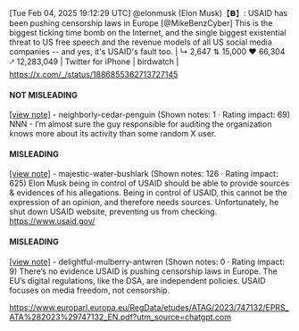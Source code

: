 [Tue Feb 04, 2025 19:12:29 UTC] @elonmusk (Elon Musk)【𝗕】: USAID has been pushing censorship laws in Europe [@MikeBenzCyber] This is the biggest ticking time bomb on the Internet, and the single biggest existential threat to US free speech and the revenue models of all US social media companies -- and yes, it's USAID's fault too. | ↳ 2,647 ⇅ 15,000 ♥ 66,304 🡕 12,283,049 | Twitter for iPhone | birdwatch | https://x.com/_/status/1886855362713727145

#### NOT MISLEADING

[[view note]](https://x.com/i/birdwatch/n/1886883274057752882) - neighborly-cedar-penguin (Shown notes: 1 · Rating impact: 69)
NNN - I’m almost sure the guy responsible for auditing the organization knows more about its activity than some random X user.

#### MISLEADING

[[view note]](https://x.com/i/birdwatch/n/1886931017874743647) - majestic-water-bushlark (Shown notes: 126 · Rating impact: 625)
Elon Musk being in control of USAID should be able to provide sources & evidences of his allegations. Being in control of USAID, this cannot be the expression of an opinion, and therefore needs sources.
Unfortunately, he shut down USAID website, preventing us from checking.
https://www.usaid.gov/

#### MISLEADING

[[view note]](https://x.com/i/birdwatch/n/1886870329290580394) - delightful-mulberry-antwren (Shown notes: 0 · Rating impact: 9)
There’s no evidence USAID is pushing censorship laws in Europe. The EU’s digital regulations, like the DSA, are independent policies. USAID focuses on media freedom, not censorship.

https://www.europarl.europa.eu/RegData/etudes/ATAG/2023/747132/EPRS_ATA%282023%29747132_EN.pdf?utm_source=chatgpt.com
